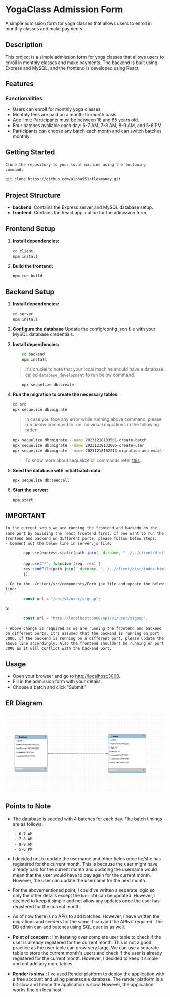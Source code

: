 # YogaClass Admission Form

A simple admission form for yoga classes that allows users to enroll in monthly classes and make payments.

## Description

This project is a simple admission form for yoga classes that allows users to enroll in monthly classes and make payments. The backend is built using Express and MySQL, and the frontend is developed using React.

## Features

### Functionalities

- Users can enroll for monthly yoga classes.
- Monthly fees are paid on a month-to-month basis.
- Age limit: Participants must be between 18 and 65 years old.
- Four batches available each day: 6-7 AM, 7-8 AM, 8-9 AM, and 5-6 PM.
- Participants can choose any batch each month and can switch batches monthly.

## Getting Started

    Clone the repository to your local machine using the following command:
    
```bash
git clone https://github.com/alpha951/flexmoney.git
```

## Project Structure

- **backend**: Contains the Express server and MySQL database setup.
- **frontend**: Contains the React application for the admission form.

## Frontend Setup

1. **Install dependencies:**

    ```bash
    cd client
    npm install
    ```

2. **Build the frontend:**

    ```bash
    npm run build
    ```

## Backend Setup

1. **Install dependencies:**

    ```bash
    cd server
    npm install
    ```

2. **Configure the database**
    Update the config/config.json file with your MySQL database credentials.

3. **Install dependencies:**

    ```bash
        cd backend
        npm install
    ```

    > It's crucial to note that your local machine should have a database called `database_development` to run below command.
    ```bash
        npx sequelize db:create
    ```

4. **Run the migration to create the necessary tables:**

    ```bash
    cd src
    npx sequelize db:migrate
    ```

    > In case you face any error while running above command, please run below command to run individual migrations in the following order:
    ```bash
    npx sequelize db:migrate --name 20231218133501-create-batch
    npx sequelize db:migrate --name 20231218132005-create-user
    npx sequelize db:migrate --name 20231218162213-migration-add-email-user
    ```

    > To know more about sequelize cli commands refer [this](https://github.com/sequelize/cli?tab=readme-ov-file#usage).

5. **Seed the database with initial batch data:**

    ```bash
    npx sequelize db:seed:all
    ```

6. **Start the server:**

    ```bash
    npm start
    ```

## IMPORTANT
    In the current setup we are running the frontend and backedn on the same port by building the react frontend first. If one want to run the frontend and backend on different ports, please follow below steps:
    - Comment out the below line in server.js file:

```js
        app.use(express.static(path.join(__dirname, "../../client/dist")));

        app.use("*", function (req, res) {
        res.sendFile(path.join(__dirname, "../../client/dist/index.html"));
        });
```

    - Go to the ./client/src/components/Form.jsx file and update the below line:

```js
        const url = "/api/v1/user/signup";
```

to

```js
        const url = "http://localhost:3000/api/v1/user/signup";
```

    - Above change is required as we are running the frontend and backend on different ports. It's assumed that the backend is running on port 3000. If the backend is running on a different port, please update the above line accordingly. Also the frontend shouldn't be running on port 3000 as it will conflict with the backend port.
## Usage

- Open your browser and go to <http://localhost:3000>.
- Fill in the admission form with your details.
- Choose a batch and click "Submit."

## ER Diagram

![ER-Diagram Image from MySQL Workbench](ER-diagram.png)

## Points to Note

- The database is seeded with 4 batches for each day. The batch timings are as follows:

```
    - 6-7 AM
    - 7-8 AM
    - 8-9 AM
    - 5-6 PM
```

- I decided not to update the username and other fields once he/she has registered for the current month. This is because the user might have already paid for the current month and updating the username would mean that the user would have to pay again for the current month. However, the user can update the username for the next month.

- For the abovementioned point, I could've written a separate logic so only the other details except the `batchId` can be updated. However, I decided to keep it simple and not allow any updates once the user has registered for the current month.

- As of now there is no APIs to add batches. However, I have written the migrations and seeders for the same. I can add the APIs if required. The DB admin can add batches using SQL queries as well.

- **Point of concern** : I'm iterating over complete user table to check if the user is already registered for the current month. This is not a good practice as the user table can grow very large. We can use a separate table to store the current month's users and check if the user is already registered for the current month. However, I decided to keep it simple and not add any more tables.

- **Render is slow** : I've used Render platform to deploy the application with a free account and using planatscale database. The render platform is a bit slow and hence the application is slow. However, the application works fine on localhost.

